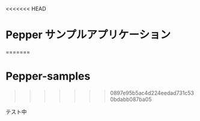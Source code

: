 <<<<<<< HEAD
# Pepper サンプルアプリケーション
=======
# Pepper-samples
>>>>>>> 0897e95b5ac4d224eedad731c530bdabb087ba05

テスト中
